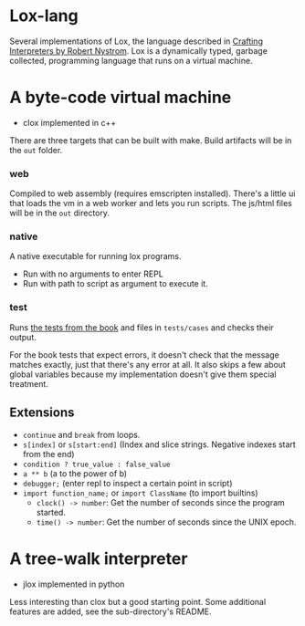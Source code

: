 # Lox-lang

Several implementations of Lox, the language described in [Crafting Interpreters by Robert Nystrom](https://craftinginterpreters.com). Lox is a dynamically typed, garbage collected, programming language that runs on a virtual machine. 

# A byte-code virtual machine 

- clox implemented in c++

There are three targets that can be built with make. Build artifacts will be in the `out` folder. 

### web

Compiled to web assembly (requires emscripten installed). There's a little ui that loads the vm in a web worker and lets you run scripts. The js/html files will be in the `out` directory. 

### native 

A native executable for running lox programs. 

- Run with no arguments to enter REPL
- Run with path to script as argument to execute it. 

### test

Runs [the tests from the book](https://github.com/munificent/craftinginterpreters/tree/master/test) and files in `tests/cases` and checks their output. 

For the book tests that expect errors, it doesn't check that the message matches exactly, just that there's any error at all. 
It also skips a few about global variables because my implementation doesn't give them special treatment.  

## Extensions 

- `continue` and `break` from loops. 
- `s[index]` or `s[start:end]` (Index and slice strings. Negative indexes start from the end)
- `condition ? true_value : false_value`
- `a ** b` (a to the power of b)
- `debugger;` (enter repl to inspect a certain point in script)
- `import function_name;` or `import ClassName` (to import builtins)
	- `clock() -> number`: Get the number of seconds since the program started. 
	- `time() -> number`: Get the number of seconds since the UNIX epoch.  
<!--
	- `getc() -> number`: Read a single character from stdin and return the character code as an integer. Returns -1 at end of input. 
	- `chr(ch: number) -> string`: Convert given character code number to a single-character string. 
	- `exit(status: number)`: Exit the process and return the given status code.
	- `print_error(msg: string)`: Print message string on stderr.
	- `sleep(ms: number)`: Suspend the program for some number of milliseconds. 
-->

# A tree-walk interpreter

- jlox implemented in python

Less interesting than clox but a good starting point. Some additional features are added, see the sub-directory's README. 
